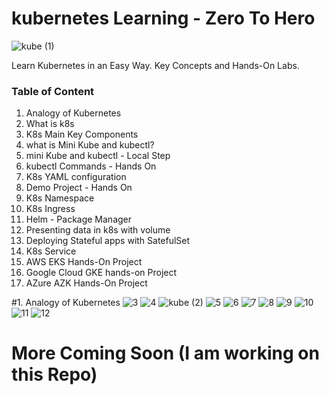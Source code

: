 # kubernetes Learning - Zero To Hero
![kube (1)](https://github.com/user-attachments/assets/bcb216df-28a1-405e-b18a-3f76022adeb9)

Learn Kubernetes in an Easy Way. Key Concepts and Hands-On Labs.

### Table of Content

1. Analogy of Kubernetes
2. What is k8s
3. K8s Main Key Components
4. what is Mini Kube and kubectl?
5. mini Kube and kubectl - Local Step
6. kubectl Commands - Hands On
7. K8s YAML configuration
8. Demo Project - Hands On
9. K8s Namespace
10. K8s Ingress
11. Helm - Package Manager
12. Presenting data in k8s with volume
13. Deploying Stateful apps with SatefulSet
14. K8s Service
15. AWS EKS Hands-On Project
16. Google Cloud GKE hands-on Project
17. AZure AZK Hands-On Project

#1. Analogy of Kubernetes
![3](https://github.com/user-attachments/assets/f65c55b2-b293-47d2-8858-6a615e4b2b66)
![4](https://github.com/user-attachments/assets/984345d3-4144-4d31-9128-d9d3f1470c3a)
![kube (2)](https://github.com/user-attachments/assets/1b3798b3-c073-46bf-a36d-396ae9defcb3)
![5](https://github.com/user-attachments/assets/dff40fcf-31bb-4dba-a0c6-46fe47dc09be)
![6](https://github.com/user-attachments/assets/15f10de4-c88b-4659-9d50-362997cf57b3)
![7](https://github.com/user-attachments/assets/ad140b14-f10d-462a-8cad-9ee9255a1a3e)
![8](https://github.com/user-attachments/assets/dbd3f474-bcde-4f85-b5ad-3c70d3868968)
![9](https://github.com/user-attachments/assets/05d3220d-6849-4f0b-b050-e46bc11fc633)
![10](https://github.com/user-attachments/assets/5343fd2a-925a-43ba-8b9d-05e363461d17)
![11](https://github.com/user-attachments/assets/d0fda546-5d2c-49ee-8c75-dc0476e2a4cc)
![12](https://github.com/user-attachments/assets/d9a71acf-f295-47cb-a3f7-72a64111bc4d)




# More Coming Soon (I am working on this Repo)



